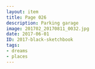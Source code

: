 ```yaml
---
layout: item
title: Page 026
description: Parking garage
image: 201702_20170811_0032.jpg
date: 2017-06-01
ID: 2017-black-sketchbook
tags:  
- dreams 
- places
---
```

